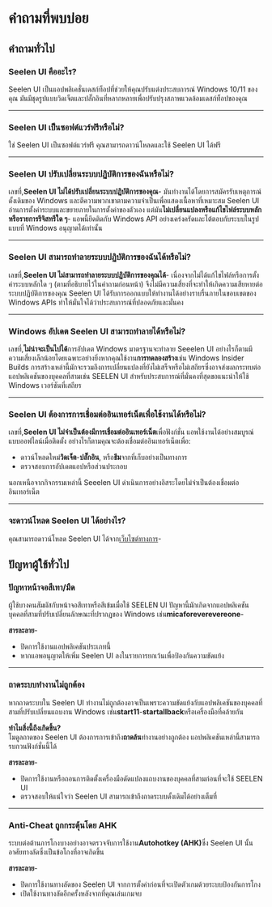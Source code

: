 # **คำถามที่พบบ่อย**

## **คำถามทั่วไป**

### **Seelen UI คืออะไร?**

Seelen UI เป็นแอปพลิเคชั่นเดสก์ท็อปที่ช่วยให้คุณปรับแต่งประสบการณ์ Windows 10/11 ของคุณ
มันมีชุดรูปแบบวิดเจ็ตและปลั๊กอินที่หลากหลายเพื่อปรับปรุงสภาพแวดล้อมเดสก์ท็อปของคุณ

---

### **Seelen UI เป็นซอฟต์แวร์ฟรีหรือไม่?**

ใช่ Seelen UI เป็นซอฟต์แวร์ฟรี คุณสามารถดาวน์โหลดและใช้ Seelen UI ได้ฟรี

---

### **Seelen UI ปรับเปลี่ยนระบบปฏิบัติการของฉันหรือไม่?**

เลขที่,**Seelen UI ไม่ได้ปรับเปลี่ยนระบบปฏิบัติการของคุณ**-
มันทำงานได้โดยการสมัครรับเหตุการณ์ดั้งเดิมของ Windows
และตีความพวกเขาตามความจำเป็นเพื่อแสดงเนื้อหาที่เหมาะสม Seelen UI
อ่านการตั้งค่าระบบและขยายภายในการตั้งค่าของตัวเอง
แต่มัน**ไม่เปลี่ยนแปลงหรือแก้ไขไฟล์ระบบหลักหรือรายการรีจิสทรีใด ๆ**- แอพนี้ยึดติดกับ Windows API
อย่างเคร่งครัดและโต้ตอบกับระบบในรูปแบบที่ Windows อนุญาตได้เท่านั้น

---

### **Seelen UI สามารถทำลายระบบปฏิบัติการของฉันได้หรือไม่?**

เลขที่,**Seelen UI ไม่สามารถทำลายระบบปฏิบัติการของคุณได้**-
เนื่องจากไม่ได้แก้ไขไฟล์หรือการตั้งค่าระบบหลักใด ๆ (ตามที่อธิบายไว้ในคำถามก่อนหน้า)
จึงไม่มีความเสี่ยงที่จะทำให้เกิดความเสียหายต่อระบบปฏิบัติการของคุณ Seelen UI
ได้รับการออกแบบให้ทำงานได้อย่างราบรื่นภายในขอบเขตของ Windows APIs
ทำให้มั่นใจได้ว่าประสบการณ์ที่ปลอดภัยและมั่นคง

---

### **Windows อัปเดต Seelen UI สามารถทำลายได้หรือไม่?**

เลขที่,**ไม่น่าจะเป็นไปได้**การอัปเดต Windows มาตรฐานจะทำลาย Seeelen UI
อย่างไรก็ตามมีความเสี่ยงเล็กน้อยโดยเฉพาะอย่างยิ่งหากคุณใช้งาน**การทดลองสร้าง**เช่น Windows
Insider Builds
การสร้างเหล่านี้มักจะรวมถึงการเปลี่ยนแปลงที่ยังไม่เสร็จหรือไม่เสถียรซึ่งอาจส่งผลกระทบต่อแอปพลิเคชันของบุคคลที่สามเช่น
SEELEN UI สำหรับประสบการณ์ที่มั่นคงที่สุดขอแนะนำให้ใช้ Windows เวอร์ชันที่เสถียร

---

### **Seelen UI ต้องการการเชื่อมต่ออินเทอร์เน็ตเพื่อใช้งานได้หรือไม่?**

เลขที่,**Seelen UI ไม่จำเป็นต้องมีการเชื่อมต่ออินเทอร์เน็ต**เพื่อฟังก์ชั่น
แอพใช้งานได้อย่างสมบูรณ์แบบออฟไลน์เมื่อติดตั้ง อย่างไรก็ตามคุณจะต้องเชื่อมต่ออินเทอร์เน็ตเพื่อ:

- ดาวน์โหลดใหม่**วิดเจ็ต**-**ปลั๊กอิน**, หรือ**ธีม**จากที่เก็บอย่างเป็นทางการ
- ตรวจสอบการอัปเดตแอปหรือส่วนประกอบ

นอกเหนือจากกิจกรรมเหล่านี้ Seeelen UI ดำเนินการอย่างอิสระโดยไม่จำเป็นต้องเชื่อมต่ออินเทอร์เน็ต

---

### **จะดาวน์โหลด Seelen UI ได้อย่างไร?**

คุณสามารถดาวน์โหลด Seelen UI ได้จาก[เว็บไซต์ทางการ](https://seelen.io)-

## **ปัญหาผู้ใช้ทั่วไป**

### **ปัญหาหน้าจอสีเทา/มืด**

ผู้ใช้บางคนสัมผัสกับหน้าจอสีเทาหรือสีเข้มเมื่อใช้ SEELEN UI
ปัญหานี้มักเกิดจากแอปพลิเคชันบุคคลที่สามที่ปรับเปลี่ยนลักษณะที่ปรากฏของ Windows
เช่น**micaforeverevereone**-

**สารละลาย**-

- ปิดการใช้งานแอปพลิเคชันประเภทนี้
- หากแอพอนุญาตให้เพิ่ม Seelen UI ลงในรายการยกเว้นเพื่อป้องกันความขัดแย้ง

---

### **ถาดระบบทำงานไม่ถูกต้อง**

หากถาดระบบใน Seelen UI
ทำงานไม่ถูกต้องอาจเป็นเพราะความขัดแย้งกับแอปพลิเคชันของบุคคลที่สามที่ปรับเปลี่ยนแถบงาน Windows
เช่น**start11**-**startallback**หรือเครื่องมือที่คล้ายกัน

**ทำไมสิ่งนี้ถึงเกิดขึ้น?**\
โมดูลถาดของ Seelen UI ต้องการการเข้าถึง**ถาดล้น**ทำงานอย่างถูกต้อง
แอปพลิเคชันเหล่านี้สามารถรบกวนฟังก์ชั่นนี้ได้

**สารละลาย**-

- ปิดการใช้งานหรือถอนการติดตั้งเครื่องมือดัดแปลงแถบงานของบุคคลที่สามก่อนที่จะใช้ SEELEN UI
- ตรวจสอบให้แน่ใจว่า Seelen UI สามารถเข้าถึงถาดระบบดั้งเดิมได้อย่างเต็มที่

---

### **Anti-Cheat ถูกกระตุ้นโดย AHK**

ระบบต่อต้านการโกงบางอย่างอาจตรวจจับการใช้งาน**Autohotkey (AHK)**&#xE0B;ึ่ง Seelen UI
นั้นอาศัยทางลัดซึ่งเป็นข้อโกงที่อาจเกิดขึ้น

**สารละลาย**-

- ปิดการใช้งานทางลัดของ Seelen UI จากการตั้งค่าก่อนที่จะเปิดตัวเกมด้วยระบบป้องกันการโกง
- เปิดใช้งานทางลัดอีกครั้งหลังจากที่คุณเล่นเกมจบ
